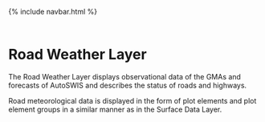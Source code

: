 
<link href="style.css" rel="stylesheet">

{% include navbar.html %}

<p style="margin: 60px 0px 0px 0px;" />

# Road Weather Layer

The Road Weather Layer displays observational data of the GMAs and forecasts of AutoSWIS and describes the status of roads and highways.

Road meteorological data is displayed in the form of plot elements and plot element groups in a similar manner as in the Surface Data Layer. 
